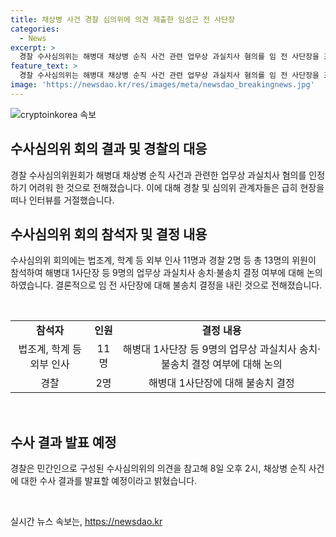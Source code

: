 ```yaml
---
title: 채상병 사건 경찰 심의위에 의견 제출한 임성근 전 사단장
categories:
  - News
excerpt: >
  경찰 수사심의위는 해병대 채상병 순직 사건 관련 업무상 과실치사 혐의를 임 전 사단장을 포함한 3명에 대해 어렵게 인정한 것으로 전해졌다. 외부 의견을 참고한 후 8일 오후 2시에 수사 결과를 발표할 예정이다. 채상병은 작년 7월에 비 피해 실종자를 수색 중 급류에 휩쓸려 숨진 후 발견됐고, 해병대 수사단은 관계자 8명을 업무상 과실치사 혐의로 결론지었다.
feature_text: >
  경찰 수사심의위는 해병대 채상병 순직 사건 관련 업무상 과실치사 혐의를 임 전 사단장을 포함한 3명에 대해 어렵게 인정한 것으로 전해졌다. 외부 의견을 참고한 후 8일 오후 2시에 수사 결과를 발표할 예정이다. 채상병은 작년 7월에 비 피해 실종자를 수색 중 급류에 휩쓸려 숨진 후 발견됐고, 해병대 수사단은 관계자 8명을 업무상 과실치사 혐의로 결론지었다.
image: 'https://newsdao.kr/res/images/meta/newsdao_breakingnews.jpg'
---
```


<p><img src="https://newsdao.kr/res/images/meta/newsdao_breakingnews.jpg" alt="cryptoinkorea 속보" /></p>

<h2 data-ke-size="size26">수사심의위 회의 결과 및 경찰의 대응</h2>

<p data-ke-size="size16">경찰 수사심의위원회가 해병대 채상병 순직 사건과 관련한 업무상 과실치사 혐의를 인정하기 어려워 한 것으로 전해졌습니다. 이에 대해 경찰 및 심의위 관계자들은 급히 현장을 떠나 인터뷰를 거절했습니다.</p>

<h2 data-ke-size="size26">수사심의위 회의 참석자 및 결정 내용</h2>

<p data-ke-size="size16">수사심의위 회의에는 법조계, 학계 등 외부 인사 11명과 경찰 2명 등 총 13명의 위원이 참석하여 해병대 1사단장 등 9명의 업무상 과실치사 송치·불송치 결정 여부에 대해 논의하였습니다. 결론적으로 임 전 사단장에 대해 불송치 결정을 내린 것으로 전해졌습니다.</p>

<p data-ke-size="size16">&nbsp;</p>

<table>
  <tr>
    <td style="text-align: center; height: 17px;"><b>참석자</b></td>
    <td style="text-align: center; height: 17px;"><b>인원</b></td>
    <td style="text-align: center; height: 17px;"><b>결정 내용</b></td>
  </tr>
  <tr>
    <td style="text-align: center; height: 17px;">법조계, 학계 등 외부 인사</td>
    <td style="text-align: center; height: 17px;">11명</td>
    <td style="text-align: center; height: 17px;">해병대 1사단장 등 9명의 업무상 과실치사 송치·불송치 결정 여부에 대해 논의</td>
  </tr>
  <tr>
    <td style="text-align: center; height: 17px;">경찰</td>
    <td style="text-align: center; height: 17px;">2명</td>
    <td style="text-align: center; height: 17px;">해병대 1사단장에 대해 불송치 결정</td>
  </tr>
</table>

<p data-ke-size="size16">&nbsp;</p>

<h2 data-ke-size="size26">수사 결과 발표 예정</h2>

<p data-ke-size="size16">경찰은 민간인으로 구성된 수사심의위의 의견을 참고해 8일 오후 2시, 채상병 순직 사건에 대한 수사 결과를 발표할 예정이라고 밝혔습니다.</p>

<p data-ke-size="size16">&nbsp;</p>
실시간 뉴스 속보는, <a href="https://newsdao.kr" rel="dofollow">https://newsdao.kr</a>


